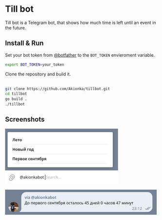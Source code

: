 # Till bot

Till bot is a Telegram bot, that shows how much time is left until an event in the future.

## Install & Run

Set your bot token from [@botfather](https://t.me/botfather) to the `BOT_TOKEN` envieroment variable.

```sh
export BOT_TOKEN=your_token
```

Clone the repository and build it.

```sh

git clone https://github.com/Akionka/tillbot.git
cd tillbot
go build .
./tillbot
```

## Screenshots

![Inline interaction w/ bot](https://github.com/Akionka/tillbot/blob/master/images/inline.png "Inline interaction w/ bot")

![Bot's output](https://github.com/Akionka/tillbot/blob/master/images/result.png "Bot's output")
